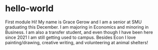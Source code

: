 # hello-world
First module 
Hi! My name is Grace Gerow and I am a senior at SMU graduating this December. I am majoring in Economics and minoring in Business. I am also a transfer student, and even though I have been here since 2021 I am still getting used to campus. 
Besides Econ I love painting/drawing, creative writing, and volunteering at animal shelters! 
